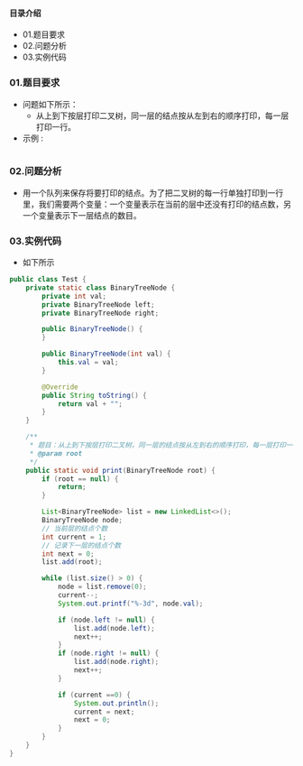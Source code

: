 #### 目录介绍
- 01.题目要求
- 02.问题分析
- 03.实例代码







### 01.题目要求
- 问题如下所示：
    - 从上到下按层打印二叉树，同一层的结点按从左到右的顺序打印，每一层打印一行。
- 示例 :
    ```

    ```




### 02.问题分析
- 用一个队列来保存将要打印的结点。为了把二叉树的每一行单独打印到一行里，我们需要两个变量：一个变量表示在当前的层中还没有打印的结点数，另一个变量表示下一层结点的数目。


### 03.实例代码
- 如下所示
```java
public class Test {
    private static class BinaryTreeNode {
        private int val;
        private BinaryTreeNode left;
        private BinaryTreeNode right;

        public BinaryTreeNode() {
        }

        public BinaryTreeNode(int val) {
            this.val = val;
        }

        @Override
        public String toString() {
            return val + "";
        }
    }

    /**
     * 题目：从上到下按层打印二叉树，同一层的结点按从左到右的顺序打印，每一层打印一行。
     * @param root
     */
    public static void print(BinaryTreeNode root) {
        if (root == null) {
            return;
        }

        List<BinaryTreeNode> list = new LinkedList<>();
        BinaryTreeNode node;
        // 当前层的结点个数
        int current = 1;
        // 记录下一层的结点个数
        int next = 0;
        list.add(root);

        while (list.size() > 0) {
            node = list.remove(0);
            current--;
            System.out.printf("%-3d", node.val);

            if (node.left != null) {
                list.add(node.left);
                next++;
            }
            if (node.right != null) {
                list.add(node.right);
                next++;
            }

            if (current ==0) {
                System.out.println();
                current = next;
                next = 0;
            }
        }
    }
}
```


